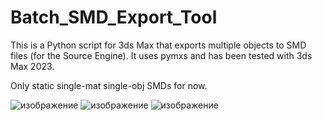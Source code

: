 # Batch_SMD_Export_Tool
This is a Python script for 3ds Max that exports multiple objects to SMD files (for the Source Engine). It uses pymxs and has been tested with 3ds Max 2023.

Only static single-mat single-obj SMDs for now.

![изображение](https://github.com/user-attachments/assets/e6cb607c-1eff-4e1e-86de-0dfa916eb75a)
![изображение](https://github.com/user-attachments/assets/6f266767-6f7c-466d-b8f4-04a228ce5124)
![изображение](https://github.com/user-attachments/assets/a54cc19d-7672-4af8-ba81-386eba60ca3a)
